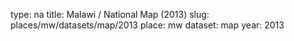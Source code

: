 type: na
title: Malawi / National Map (2013)
slug: places/mw/datasets/map/2013
place: mw
dataset: map
year: 2013
